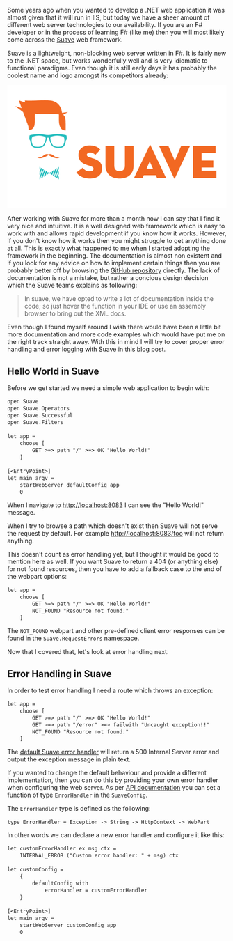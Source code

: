 ﻿<!--
    Published: 2016-05-16 19:36
    Author: Dustin Moris Gorski
    Title: Custom error handling and error logging with Suave
    Tags: fsharp suave error-handling error-logging
-->
Some years ago when you wanted to develop a .NET web application it was almost given that it will run in IIS, but today we have a sheer amount of different web server technologies to our availability. If you are an F# developer or in the process of learning F# (like me) then you will most likely come across the [Suave](https://suave.io/) web framework.

Suave is a lightweight, non-blocking web server written in F#. It is fairly new to the .NET space, but works wonderfully well and is very idiomatic to functional paradigms. Even though it is still early days it has probably the coolest name and logo amongst its competitors already:

<img src="https://raw.githubusercontent.com/SuaveIO/resources/master/images/suave1.png" alt="Suave" class="two-third-width" />

After working with Suave for more than a month now I can say that I find it very nice and intuitive. It is a well designed web framework which is easy to work with and allows rapid development if you know how it works. However, if you don't know how it works then you might struggle to get anything done at all. This is exactly what happened to me when I started adopting the framework in the beginning. The documentation is almost non existent and if you look for any advice on how to implement certain things then you are probably better off by browsing the [GitHub repository](https://github.com/SuaveIO/suave) directly. The lack of documentation is not a mistake, but rather a concious design decision which the Suave teams explains as following:

> In suave, we have opted to write a lot of documentation inside the code; so just hover the function in your IDE or use an assembly browser to bring out the XML docs.

Even though I found myself around I wish there would have been a little bit more documentation and more code examples which would have put me on the right track straight away. With this in mind I will try to cover proper error handling and error logging with Suave in this blog post.

## Hello World in Suave

Before we get started we need a simple web application to begin with:

<pre><code>open Suave
open Suave.Operators
open Suave.Successful
open Suave.Filters

let app = 
    choose [
        GET &gt;=&gt; path &quot;/&quot; &gt;=&gt; OK &quot;Hello World!&quot;
    ]

[&lt;EntryPoint&gt;]
let main argv = 
    startWebServer defaultConfig app
    0</code></pre>

When I navigate to [http://localhost:8083](http://localhost:8083) I can see the &quot;Hello World!&quot; message.

When I try to browse a path which doesn't exist then Suave will not serve the request by default. For example [http://localhost:8083/foo](http://localhost:8083/foo) will not return anything.

This doesn't count as error handling yet, but I thought it would be good to mention here as well. If you want Suave to return a 404 (or anything else) for not found resources, then you have to add a fallback case to the end of the webpart options:

<pre><code>let app = 
    choose [
        GET &gt;=&gt; path &quot;/&quot; &gt;=&gt; OK &quot;Hello World!&quot;
        NOT_FOUND "Resource not found."
    ]</code></pre>

The `NOT_FOUND` webpart and other pre-defined client error responses can be found in the `Suave.RequestErrors` namespace.

Now that I covered that, let's look at error handling next.

## Error Handling in Suave

In order to test error handling I need a route which throws an exception:

<pre><code>let app = 
    choose [
        GET &gt;=&gt; path &quot;/&quot; &gt;=&gt; OK &quot;Hello World!&quot;
        GET &gt;=&gt; path &quot;/error&quot; &gt;=&gt; failwith &quot;Uncaught exception!!&quot;
        NOT_FOUND &quot;Resource not found.&quot;
    ]</code></pre>

The [default Suave error handler](https://github.com/SuaveIO/suave/blob/master/src/Suave/Web.fs#L14) will return a 500 Internal Server error and output the exception message in plain text.

If you wanted to change the default behaviour and provide a different implementation, then you can do this by providing your own error handler when configuring the web server. As per [API documentation](https://suave.io/api.html#server-configuration) you can set a function of type `ErrorHandler` in the `SuaveConfig`.

The `ErrorHandler` type is defined as the following:

<pre><code>type ErrorHandler = Exception -&gt; String -&gt; HttpContext -&gt; WebPart</code></pre>

In other words we can declare a new error handler and configure it like this:

<pre><code>let customErrorHandler ex msg ctx =
    INTERNAL_ERROR (&quot;Custom error handler: &quot; + msg) ctx

let customConfig =
    {
        defaultConfig with
            errorHandler = customErrorHandler
    }

[&lt;EntryPoint&gt;]
let main argv = 
    startWebServer customConfig app
    0</code></pre>

